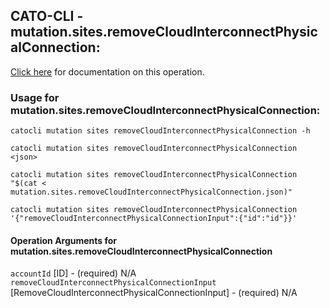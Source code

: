 
## CATO-CLI - mutation.sites.removeCloudInterconnectPhysicalConnection:
[Click here](https://api.catonetworks.com/documentation/#mutation-mutation.sites.removeCloudInterconnectPhysicalConnection) for documentation on this operation.

### Usage for mutation.sites.removeCloudInterconnectPhysicalConnection:

`catocli mutation sites removeCloudInterconnectPhysicalConnection -h`

`catocli mutation sites removeCloudInterconnectPhysicalConnection <json>`

`catocli mutation sites removeCloudInterconnectPhysicalConnection "$(cat < mutation.sites.removeCloudInterconnectPhysicalConnection.json)"`

`catocli mutation sites removeCloudInterconnectPhysicalConnection '{"removeCloudInterconnectPhysicalConnectionInput":{"id":"id"}}'`


#### Operation Arguments for mutation.sites.removeCloudInterconnectPhysicalConnection ####

`accountId` [ID] - (required) N/A    
`removeCloudInterconnectPhysicalConnectionInput` [RemoveCloudInterconnectPhysicalConnectionInput] - (required) N/A    
